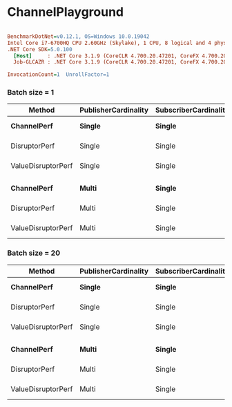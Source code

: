 # ChannelPlayground


``` ini

BenchmarkDotNet=v0.12.1, OS=Windows 10.0.19042
Intel Core i7-6700HQ CPU 2.60GHz (Skylake), 1 CPU, 8 logical and 4 physical cores
.NET Core SDK=5.0.100
  [Host]     : .NET Core 3.1.9 (CoreCLR 4.700.20.47201, CoreFX 4.700.20.47203), X64 RyuJIT
  Job-GLCAZR : .NET Core 3.1.9 (CoreCLR 4.700.20.47201, CoreFX 4.700.20.47203), X64 RyuJIT

InvocationCount=1  UnrollFactor=1  

```

### Batch size = 1

|             Method | PublisherCardinality | SubscriberCardinality |        Type | AllowSyncContinuations |     Mean |    Error |    StdDev |   Median |  Op/s | Ratio | RatioSD |     Gen 0 |     Gen 1 |     Gen 2 | Allocated |
|------------------- |--------------------- |---------------------- |------------ |----------------------- |---------:|---------:|----------:|---------:|------:|------:|--------:|----------:|----------:|----------:|----------:|
|        **ChannelPerf** |               **Single** |                **Single** | **BoundedWait** |                   **True** | **70.67 ms** | **1.388 ms** |  **2.281 ms** | **70.34 ms** | **14.15** |  **1.00** |    **0.00** | **1000.0000** | **1000.0000** | **1000.0000** | **8392040 B** |
|      DisruptorPerf |               Single |                Single | BoundedWait |                   True | 49.77 ms | 3.496 ms | 10.309 ms | 50.00 ms | 20.09 |  0.65 |    0.14 |         - |         - |         - |     504 B |
| ValueDisruptorPerf |               Single |                Single | BoundedWait |                   True | 12.05 ms | 1.125 ms |  3.299 ms | 10.95 ms | 82.99 |  0.17 |    0.06 |         - |         - |         - |     504 B |
|                    |                      |                       |             |                        |          |          |           |          |       |       |         |           |           |           |           |
|        **ChannelPerf** |                **Multi** |                **Single** | **BoundedWait** |                   **True** | **70.06 ms** | **1.297 ms** |  **1.149 ms** | **69.89 ms** | **14.27** |  **1.00** |    **0.00** | **1000.0000** | **1000.0000** | **1000.0000** | **8394664 B** |
|      DisruptorPerf |                Multi |                Single | BoundedWait |                   True | 26.01 ms | 0.516 ms |  1.185 ms | 25.55 ms | 38.44 |  0.38 |    0.02 |         - |         - |         - |    1800 B |
| ValueDisruptorPerf |                Multi |                Single | BoundedWait |                   True | 22.57 ms | 0.658 ms |  1.920 ms | 21.81 ms | 44.31 |  0.37 |    0.02 |         - |         - |         - |    1800 B |

### Batch size = 20

|             Method | PublisherCardinality | SubscriberCardinality |        Type | AllowSyncContinuations |      Mean |     Error |    StdDev |    Median |   Op/s | Ratio |     Gen 0 |     Gen 1 |     Gen 2 | Allocated |
|------------------- |--------------------- |---------------------- |------------ |----------------------- |----------:|----------:|----------:|----------:|-------:|------:|----------:|----------:|----------:|----------:|
|        **ChannelPerf** |               **Single** |                **Single** | **BoundedWait** |                   **True** | **69.520 ms** | **1.3340 ms** | **1.2478 ms** | **69.594 ms** |  **14.38** |  **1.00** | **1000.0000** | **1000.0000** | **1000.0000** | **8392272 B** |
|      DisruptorPerf |               Single |                Single | BoundedWait |                   True |  2.886 ms | 0.0634 ms | 0.1810 ms |  2.885 ms | 346.53 |  0.04 |         - |         - |         - |     504 B |
| ValueDisruptorPerf |               Single |                Single | BoundedWait |                   True |  2.194 ms | 0.0863 ms | 0.2503 ms |  2.125 ms | 455.75 |  0.03 |         - |         - |         - |     504 B |
|                    |                      |                       |             |                        |           |           |           |           |        |       |           |           |           |           |
|        **ChannelPerf** |                **Multi** |                **Single** | **BoundedWait** |                   **True** | **69.180 ms** | **1.3653 ms** | **1.6253 ms** | **68.438 ms** |  **14.46** |  **1.00** | **1000.0000** | **1000.0000** | **1000.0000** | **8394664 B** |
|      DisruptorPerf |                Multi |                Single | BoundedWait |                   True |  2.298 ms | 0.0809 ms | 0.2387 ms |  2.295 ms | 435.11 |  0.03 |         - |         - |         - |    1800 B |
| ValueDisruptorPerf |                Multi |                Single | BoundedWait |                   True |  1.548 ms | 0.0432 ms | 0.1232 ms |  1.530 ms | 645.79 |  0.02 |         - |         - |         - |    1800 B |
